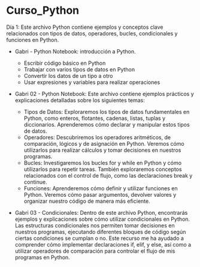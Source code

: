 # Curso_Python
Día 1: 
Este archivo Python contiene ejemplos y conceptos clave relacionados con tipos de datos, operadores, bucles, condicionales y funciones en Python.

  - Gabri - Python Notebook: introducción a Python.
      - Escribir código básico en Python
      - Trabajar con varios tipos de datos en Python
      - Convertir los datos de un tipo a otro
      - Usar expresiones y variables para realizar operaciones
      
  - Gabri 02 - Python Notebook: Este archivo contiene ejemplos prácticos y explicaciones detalladas sobre los siguientes temas:
      - Tipos de Datos: Exploraremos los tipos de datos fundamentales en Python, como enteros, flotantes, cadenas, listas, tuplas y diccionarios. Aprenderemos cómo declarar y manipular estos tipos de datos.
      - Operadores: Descubriremos los operadores aritméticos, de comparación, lógicos y de asignación en Python. Veremos cómo utilizarlos para realizar cálculos y tomar decisiones en nuestros programas.
      - Bucles: Investigaremos los bucles for y while en Python y cómo utilizarlos para repetir tareas. También exploraremos conceptos relacionados con el control de flujo, como las declaraciones break y continue.
      - Funciones: Aprenderemos cómo definir y utilizar funciones en Python. Veremos cómo pasar argumentos, devolver valores y organizar nuestro código de manera más eficiente.
  
  - Gabri 03 - Condicionales: Dentro de este archivo Python, encontrarás ejemplos y explicaciones sobre cómo utilizar condicionales en Python. Las estructuras condicionales nos permiten tomar decisiones en nuestros programas,
ejecutando diferentes bloques de código según ciertas condiciones se cumplan o no. Este recurso me ha ayudado a comprender cómo implementar declaraciones if, elif, y else, así como a utilizar operadores de comparación para
controlar el flujo de mis programas en Python.
